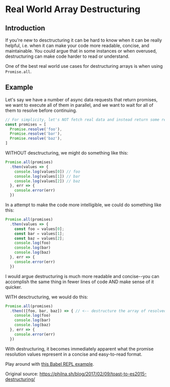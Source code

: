 # Real World Array Destructuring

## Introduction

If you're new to desctructuring it can be hard to know when it can be really helpful, i.e. when it can make your code more readable, concise, and maintainable. You could argue that in some instances or when overused, destructuring can make code harder to read or understand.

One of the best real world use cases for destructuring arrays is when using `Promise.all`.

## Example

Let's say we have a number of async data requests that return promises, we want to execute all of them in parallel, and we want to wait for all of them to resolve before continuing.

```js
// For simplicity, let's NOT fetch real data and instead return some resolved promises :)
const promises = [
  Promise.resolve('foo'),
  Promise.resolve('bar'),
  Promise.resolve('baz'),
]
```

WITHOUT desctructuring, we might do something like this:

```js
Promise.all(promises)
  .then(values => {
    console.log(values[0]) // foo
    console.log(values[1]) // bar
    console.log(values[2]) // baz
  }, err => {
    console.error(err)
  })
```

In a attempt to make the code more intelligible, we could do something like this:

```js
Promise.all(promises)
  .then(values => {
    const foo = values[0];
    const bar = values[1];
    const baz = values[2];
    console.log(foo)
    console.log(bar)
    console.log(baz)
  }, err => {
    console.error(err)
  })
```

I would argue destructuring is much more readable and concise--you can accomplish the same thing in fewer lines of code AND make sense of it quicker.

WITH desctructuring, we would do this:

```js
Promise.all(promises)
  .then(([foo, bar, baz]) => { // <-- destructure the array of resolved promises for more readable code
    console.log(foo)
    console.log(bar)
    console.log(baz)
  }, err => {
    console.error(err)
  })
```

With destructuring, it becomes immediately apparent what the promise resolution values represent in a concise and easy-to-read format.

Play around with [this Babel REPL example](https://babeljs.io/repl/#?babili=false&evaluate=true&lineWrap=false&presets=es2015%2Ces2016%2Cstage-3&targets=&browsers=&builtIns=false&experimental=false&loose=false&spec=true&code=const%20promises%20%3D%20%5B%0A%20%20Promise.resolve('foo')%2C%0A%20%20Promise.resolve('bar')%2C%0A%20%20Promise.resolve('baz')%2C%0A%20%20%2F%2F%20Promise.reject(new%20Error('baz'))%2C%0A%5D%0A%0A%2F%2F%20WITH%20desctructuring%0APromise.all(promises)%0A%20%20.then((%5Bfoo%2C%20bar%5D)%20%3D%3E%20%7B%20%2F%2F%20%3C--%20desctructure%20the%20array%20of%20resolved%20promises%20for%20more%20readable%20code%0A%20%20%20%20console.log(foo)%0A%20%20%20%20console.log(bar)%0A%20%20%20%20console.log(baz)%0A%20%20%7D%2C%20err%20%3D%3E%20%7B%0A%20%20%20%20console.error(err)%0A%20%20%7D)).

Original source: https://philna.sh/blog/2017/02/09/toast-to-es2015-destructuring/
